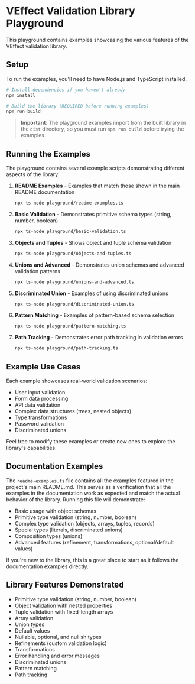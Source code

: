 # VEffect Validation Library Playground

This playground contains examples showcasing the various features of the VEffect validation library.

## Setup

To run the examples, you'll need to have Node.js and TypeScript installed.

```bash
# Install dependencies if you haven't already
npm install

# Build the library (REQUIRED before running examples)
npm run build
```

> **Important**: The playground examples import from the built library in the `dist` directory, so you must run `npm run build` before trying the examples.

## Running the Examples

The playground contains several example scripts demonstrating different aspects of the library:

1. **README Examples** - Examples that match those shown in the main README documentation

   ```bash
   npx ts-node playground/readme-examples.ts
   ```

2. **Basic Validation** - Demonstrates primitive schema types (string, number, boolean)

   ```bash
   npx ts-node playground/basic-validation.ts
   ```

3. **Objects and Tuples** - Shows object and tuple schema validation

   ```bash
   npx ts-node playground/objects-and-tuples.ts
   ```

4. **Unions and Advanced** - Demonstrates union schemas and advanced validation patterns

   ```bash
   npx ts-node playground/unions-and-advanced.ts
   ```

5. **Discriminated Union** - Examples of using discriminated unions

   ```bash
   npx ts-node playground/discriminated-union.ts
   ```

6. **Pattern Matching** - Examples of pattern-based schema selection

   ```bash
   npx ts-node playground/pattern-matching.ts
   ```

7. **Path Tracking** - Demonstrates error path tracking in validation errors

   ```bash
   npx ts-node playground/path-tracking.ts
   ```

## Example Use Cases

Each example showcases real-world validation scenarios:

- User input validation
- Form data processing
- API data validation
- Complex data structures (trees, nested objects)
- Type transformations
- Password validation
- Discriminated unions

Feel free to modify these examples or create new ones to explore the library's capabilities.

## Documentation Examples

The `readme-examples.ts` file contains all the examples featured in the project's main README.md. This serves as a verification that all the examples in the documentation work as expected and match the actual behavior of the library. Running this file will demonstrate:

- Basic usage with object schemas
- Primitive type validation (string, number, boolean)
- Complex type validation (objects, arrays, tuples, records)
- Special types (literals, discriminated unions)
- Composition types (unions)
- Advanced features (refinement, transformations, optional/default values)

If you're new to the library, this is a great place to start as it follows the documentation examples directly.

## Library Features Demonstrated

- Primitive type validation (string, number, boolean)
- Object validation with nested properties
- Tuple validation with fixed-length arrays
- Array validation
- Union types
- Default values
- Nullable, optional, and nullish types
- Refinements (custom validation logic)
- Transformations
- Error handling and error messages
- Discriminated unions
- Pattern matching
- Path tracking
